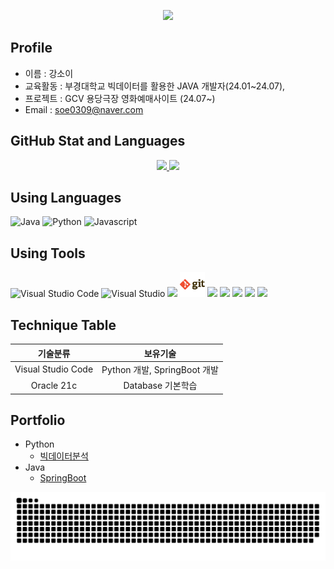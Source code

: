 <p align='center'>
  <a href="https://github.com/riversoso">
    <img src="https://capsule-render.vercel.app/api?type=venom&height=270&color=gradient&text=Soso's%20Repository&section=header&reversal=false&textBg=false&fontColor=005174&fontSize=40&animation=blinking&fontAlign=50"/>
  </a>
</p>

## Profile
- 이름 : 강소이
- 교육활동 : 부경대학교 빅데이터를 활용한 JAVA 개발자(24.01~24.07),  
- 프로젝트 : GCV 용당극장 영화예매사이트 (24.07~)  
- Email : soe0309@naver.com

## GitHub Stat and Languages
<p align='center'>
  <a href="https://github.com/riversoso">
    <img src="https://github-readme-stats.vercel.app/api?username=guemin96&theme=tokyonight&show_icons=true"/>
    <img src="https://github-readme-stats.vercel.app/api/top-langs/?username=riversoso&theme=tokyonight&layout=compact"/>
  </a>
</p>

## Using Languages
<p align='left'>
    <img height="40" src="https://img.icons8.com/?size=100&id=Pd2x9GWu9ovX&format=png&color=000000" title="Java">
    <img height="40" src="https://img.icons8.com/?size=100&id=13441&format=png&color=000000" title="Python">
    <img height="40" src="https://img.icons8.com/?size=100&id=108784&format=png&color=000000" title="Javascript">
</p>

## Using Tools
<p align='left'>
    <img height="40" src="https://img.icons8.com/?size=100&id=9OGIyU8hrxW5&format=png&color=000000" title="Visual Studio Code">
    <img height="40" src="https://img.icons8.com/?size=100&id=ezj3zaVtImPg&format=png&color=000000" title="Visual Studio">
    <img height="40" src="https://d1jnx9ba8s6j9r.cloudfront.net/blog/wp-content/uploads/2019/10/logo.png">
    <img height="40" src="https://github.com/Pythunder/explore/blob/80688e429a7d4ef2fca1e82350fe8e3517d3494d/topics/git/git.png">
    <img height="40" src="https://upload.wikimedia.org/wikipedia/commons/b/b6/PuTTY_icon_128px.png">
    <img height="40" src="https://img.icons8.com/color/48/000000/raspberry-pi.png">
    <img height="40" src="https://mosquitto.org/stickers/mosquitto-mono.png">
    <img height="40" src="https://img.icons8.com/fluent/48/000000/vmware-workstation-player.png">
    <img height="40" src="https://taiwebs.com/upload/icons/vnc-connect-enterprise220-220.png">
</p>

## Technique Table
| 기술분류 | 보유기술 |
|:---:|:---:|
| Visual Studio Code | Python 개발, SpringBoot 개발 |
|Oracle 21c | Database 기본학습|

## Portfolio
- Python
  - [빅데이터분석](https://github.com/riversoso/java-bigdata-2024)
- Java
  - [SpringBoot](https://github.com/riversoso/basic-springboot-2024)

<img src="https://raw.githubusercontent.com/Platane/snk/output/github-contribution-grid-snake.svg" />
<!--
**riversoso/riversoso** is a ✨ _special_ ✨ repository because its `README.md` (this file) appears on your GitHub profile.

Here are some ideas to get you started:

- 🔭 I’m currently working on ...
- 🌱 I’m currently learning ...
- 👯 I’m looking to collaborate on ...
- 🤔 I’m looking for help with ...
- 💬 Ask me about ...
- 📫 How to reach me: ...
- 😄 Pronouns: ...
- ⚡ Fun fact: ...
-->
